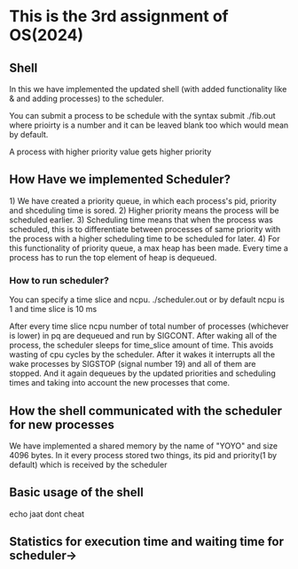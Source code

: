 <h1>This is the 3rd assignment of OS(2024)</h1>

<h2>Shell</h2>
In this we have implemented the updated shell (with added functionality like & and adding processes) to the scheduler.

You can submit a process to be schedule with the syntax
submit ./fib.out <priority> 
where prioirty is a number and it can be leaved blank too which would mean by default.

A process with higher priority value gets higher priority

<h2>How Have we implemented Scheduler?</h2>
1) We have created a priority queue, in which each process's pid, priority and shceduling time is sored.
2) Higher priority means the process will be scheduled earlier.
3) Scheduling time means that when the process was scheduled, this is to differentiate between processes of same priority with the process with a higher scheduling time to be scheduled for later.
4) For this functionality of priority queue, a max heap has been made. Every time a process has to run the top element of heap is dequeued.

<h3> How to run scheduler?</h3>
You can specify a time slice and ncpu.
./scheduler.out <ncpu> <time_slcie>
or by default ncpu is 1 and time slice is 10 ms

After every time slice ncpu number of total number of processes (whichever is lower) in pq are dequeued and run by SIGCONT. After waking all of the process, the scheduler sleeps for time_slice amount of time. This avoids wasting of cpu cycles by the scheduler.
After it wakes it interrupts all the wake processes by SIGSTOP (signal number 19) and all of them are stopped. And it again dequeues by the updated priorities and scheduling times and taking into account the new processes that come.

<h2>How the shell communicated with the scheduler for new processes</h2>
We have implemented a shared memory by the name of "YOYO" and size 4096 bytes. In it every process stored two things, its pid and priority(1 by default) which is received by the scheduler

<h2>Basic usage of the shell</h2>
echo jaat dont cheat

<h2> Statistics for execution time and waiting time for scheduler-></h2>


